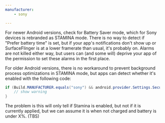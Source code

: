 ```yaml
---
manufacturer: 
    - sony

---
```


For newer Android versions, check for Battery Saver mode, which for Sony devices is rebranded as STAMINA mode. There is no way to detect if "Prefer battery time" is set, but if your app's notifications don't show up or SurfaceFlinger is at a lower framerate than usual, it's probably on. Alarms are not killed either way, but users can (and some will) deprive your app of the permission to set these alarms in the first place.

For older Android versions, there is no workaround to prevent background process optimizations in STAMINA mode, but apps can detect whether it's enabled with the following code:

```java
if (Build.MANUFACTURER.equals("sony") && android.provider.Settings.Secure.getInt(context.getContentResolver(), "somc.stamina_mode", 0) > 0) {
    // show warning
}
```

The problem is this will only tell if Stamina is enabled, but not if it is currently applied, but we can assume it is when not charged and battery is under X%. (TBS)
